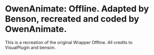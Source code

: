# OwenAnimate: Offline. Adapted by Benson, recreated and coded by OwenAnimate.

This is a recreation of the original Wrapper Offline. All credits to VisualPlugin and benson.
